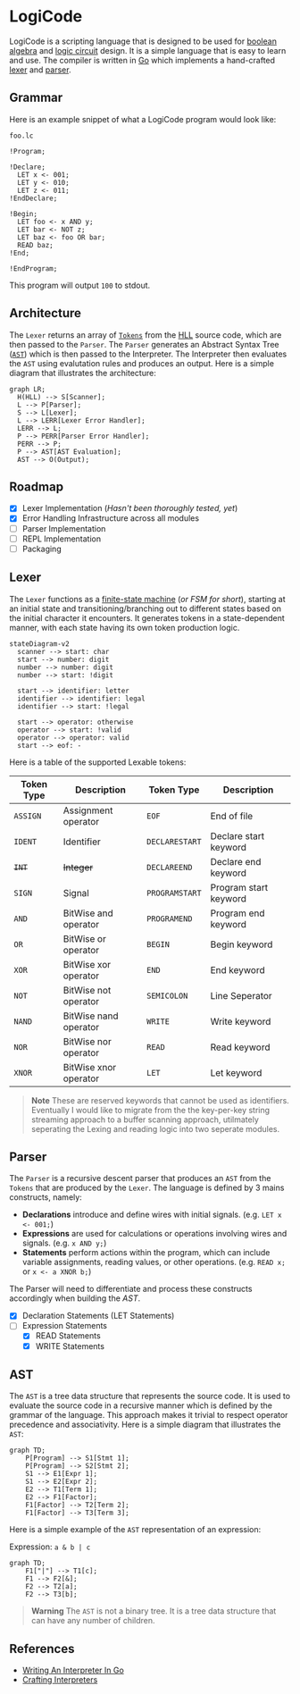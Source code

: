 # LogiCode

LogiCode is a scripting language that is designed to be used for [boolean algebra](https://en.wikipedia.org/wiki/Boolean_algebra) and [logic circuit](https://en.wikipedia.org/?title=Logic_circuit&redirect=no) design. It is a simple language that is easy to learn and use. The compiler is written in [Go](<https://en.wikipedia.org/wiki/Go_(programming_language)>) which implements a hand-crafted [lexer](https://en.wikipedia.org/wiki/Lexical_analysis) and [parser](https://en.wikipedia.org/wiki/Parsing).

## Grammar

Here is an example snippet of what a LogiCode program would look like:

`foo.lc`

```
!Program;

!Declare;
  LET x <- 001;
  LET y <- 010;
  LET z <- 011;
!EndDeclare;

!Begin;
  LET foo <- x AND y;
  LET bar <- NOT z;
  LET baz <- foo OR bar;
  READ baz;
!End;

!EndProgram;
```

This program will output `100` to stdout.

## Architecture

The `Lexer` returns an array of [`Tokens`](https://bits.netbeans.org/11.1/javadoc/org-netbeans-modules-lexer/index.html?org/netbeans/api/lexer/Token.html) from the [HLL](https://en.wikipedia.org/wiki/High-level_programming_language) source code, which are then passed to the `Parser`. The `Parser` generates an Abstract Syntax Tree ([`AST`](https://en.wikipedia.org/wiki/Abstract_syntax_tree)) which is then passed to the Interpreter. The Interpreter then evaluates the `AST` using evalutation rules and produces an output. Here is a simple diagram that illustrates the architecture:

```mermaid
graph LR;
  H(HLL) --> S[Scanner];
  L --> P[Parser];
  S --> L[Lexer];
  L --> LERR[Lexer Error Handler];
  LERR --> L;
  P --> PERR[Parser Error Handler];
  PERR --> P;
  P --> AST[AST Evaluation];
  AST --> O(Output);

```

## Roadmap

-   [x] Lexer Implementation (_Hasn't been thoroughly tested, yet_)
-   [x] Error Handling Infrastructure across all modules
-   [ ] Parser Implementation
-   [ ] REPL Implementation
-   [ ] Packaging

## Lexer

The `Lexer` functions as a [finite-state machine](https://en.wikipedia.org/wiki/Finite-state_machine) (_or FSM for short_), starting at an initial state and transitioning/branching out to different states based on the initial character it encounters. It generates tokens in a state-dependent manner, with each state having its own token production logic.

```mermaid
stateDiagram-v2
  scanner --> start: char
  start --> number: digit
  number --> number: digit
  number --> start: !digit

  start --> identifier: letter
  identifier --> identifier: legal
  identifier --> start: !legal

  start --> operator: otherwise
  operator --> start: !valid
  operator --> operator: valid
  start --> eof: -

```

Here is a table of the supported Lexable tokens:

| Token Type | Description           | Token Type     | Description           |
| ---------- | --------------------- | -------------- | --------------------- |
| `ASSIGN`   | Assignment operator   | `EOF`          | End of file           |
| `IDENT`    | Identifier            | `DECLARESTART` | Declare start keyword |
| ~~`INT`~~  | ~~Integer~~           | `DECLAREEND`   | Declare end keyword   |
| `SIGN`     | Signal                | `PROGRAMSTART` | Program start keyword |
| `AND`      | BitWise and operator  | `PROGRAMEND`   | Program end keyword   |
| `OR`       | BitWise or operator   | `BEGIN`        | Begin keyword         |
| `XOR`      | BitWise xor operator  | `END`          | End keyword           |
| `NOT`      | BitWise not operator  | `SEMICOLON`    | Line Seperator        |
| `NAND`     | BitWise nand operator | `WRITE`        | Write keyword         |
| `NOR`      | BitWise nor operator  | `READ`         | Read keyword          |
| `XNOR`     | BitWise xnor operator | `LET`          | Let keyword           |

> **Note** These are reserved keywords that cannot be used as identifiers.
> Eventually I would like to migrate from the the key-per-key string streaming approach to a buffer scanning approach, utilmately seperating the Lexing and reading logic into two seperate modules.

## Parser

The `Parser` is a recursive descent parser that produces an `AST` from the `Tokens` that are produced by the `Lexer`. The language is defined by 3 mains constructs, namely:

-   **Declarations** introduce and define wires with initial signals. (e.g. `LET x <- 001;`)
-   **Expressions** are used for calculations or operations involving wires and signals. (e.g. `x AND y;`)
-   **Statements** perform actions within the program, which can include variable assignments, reading values, or other operations. (e.g. `READ x;` or `x <- a XNOR b;`)

The Parser will need to differentiate and process these constructs accordingly when building the _AST_.

-   [x] Declaration Statements (LET Statements)
-   [ ] Expression Statements
    -   [x] READ Statements
    -   [x] WRITE Statements

## AST

The `AST` is a tree data structure that represents the source code. It is used to evaluate the source code in a recursive manner which
is defined by the grammar of the language. This approach makes it trivial to respect operator precedence and associativity. Here is a simple diagram that illustrates the `AST`:

```mermaid
graph TD;
    P[Program] --> S1[Stmt 1];
    P[Program] --> S2[Stmt 2];
    S1 --> E1[Expr 1];
    S1 --> E2[Expr 2];
    E2 --> T1[Term 1];
    E2 --> F1[Factor];
    F1[Factor] --> T2[Term 2];
    F1[Factor] --> T3[Term 3];

```

Here is a simple example of the `AST` representation of an expression:

Expression: `a & b | c`

```mermaid
graph TD;
    F1["|"] --> T1[c];
    F1 --> F2[&];
    F2 --> T2[a];
    F2 --> T3[b];
```

> **Warning** The `AST` is not a binary tree. It is a tree data structure that can have any number of children.

## References

-   [Writing An Interpreter In Go](https://interpreterbook.com/)
-   [Crafting Interpreters](https://craftinginterpreters.com/)
